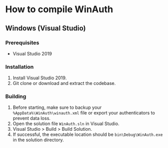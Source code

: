 # How to compile WinAuth

## Windows (Visual Studio)

### Prerequisites

* Visual Studio 2019

### Installation

1. Install Visual Studio 2019.
2. Git clone or download and extract the codebase.

### Building

1. Before starting, make sure to backup your `%AppData%\WinAuth\winauth.xml` file or export your authenticators to prevent data loss.
2. Open the solution file `WinAuth.sln` in Visual Studio.
3. Visual Studio > Build > Build Solution.
4. If successful, the executable location should be `bin\Debug\WinAuth.exe` in the solution directory.
